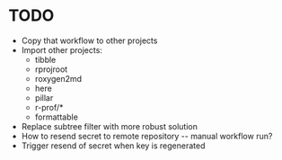 # TODO

- Copy that workflow to other projects
- Import other projects:
    - tibble
    - rprojroot
    - roxygen2md
    - here
    - pillar
    - r-prof/*
    - formattable
- Replace subtree filter with more robust solution
- How to resend secret to remote repository -- manual workflow run?
- Trigger resend of secret when key is regenerated
